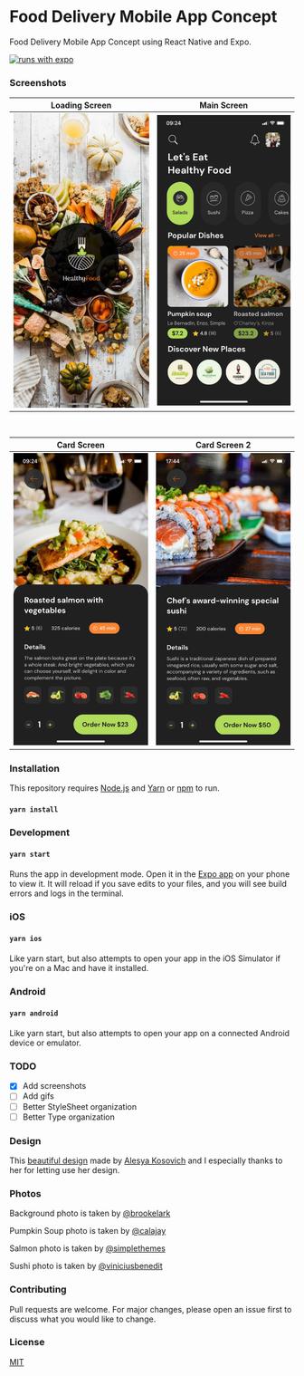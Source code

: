 # Food Delivery Mobile App Concept

Food Delivery Mobile App Concept using React Native and Expo.

[![runs with expo](https://img.shields.io/badge/Runs%20with%20Expo-000.svg?style=flat-square&logo=EXPO&labelColor=f3f3f3&logoColor=000)](https://expo.io/)

### Screenshots

| Loading Screen                                               | Main Screen                                               |
| ------------------------------------------------------------ | --------------------------------------------------------- |
| <img src="screenshots/loading.jpeg" alt="login" width=400 /> | <img src="screenshots/main.jpeg" alt="login" width=400 /> |

<br/>

| Card Screen                                                 | Card Screen 2                                               |
| ----------------------------------------------------------- | ----------------------------------------------------------- |
| <img src="screenshots/card-1.jpeg" alt="login" width=400 /> | <img src="screenshots/card-2.jpeg" alt="login" width=400 /> |

### Installation

This repository requires [Node.js](https://nodejs.org/) and [Yarn](https://yarnpkg.com/) or [npm](https://www.npmjs.com/) to run.

#### `yarn install`

### Development

#### `yarn start`

Runs the app in development mode. Open it in the [Expo app](https://expo.io) on your phone to view it. It will reload if you save edits to your files, and you will see build errors and logs in the terminal.

### iOS

#### `yarn ios`

Like yarn start, but also attempts to open your app in the iOS Simulator if you're on a Mac and have it installed.

### Android

#### `yarn android`

Like yarn start, but also attempts to open your app on a connected Android device or emulator.

### TODO
* [x] Add screenshots
* [ ] Add gifs
* [ ] Better StyleSheet organization
* [ ] Better Type organization

### Design

This [beautiful design](https://dribbble.com/shots/15117047-Food-Delivery-app-Dark-mode-Design) made by [Alesya Kosovich](https://dribbble.com/ales_kch) and I especially thanks to her for letting use her design.

### Photos

Background photo is taken by [@brookelark](https://unsplash.com/photos/RrzeCGujVfU)

Pumpkin Soup photo is taken by [@calajay](https://unsplash.com/photos/w6ftFbPCs9I)

Salmon photo is taken by [@simplethemes](https://unsplash.com/photos/awj7sRviVXo)

Sushi photo is taken by [@viniciusbenedit](https://unsplash.com/photos/-1GEAA8q3wk)


### Contributing

Pull requests are welcome. For major changes, please open an issue first to discuss what you would like to change.

### License

[MIT](https://choosealicense.com/licenses/mit/)
